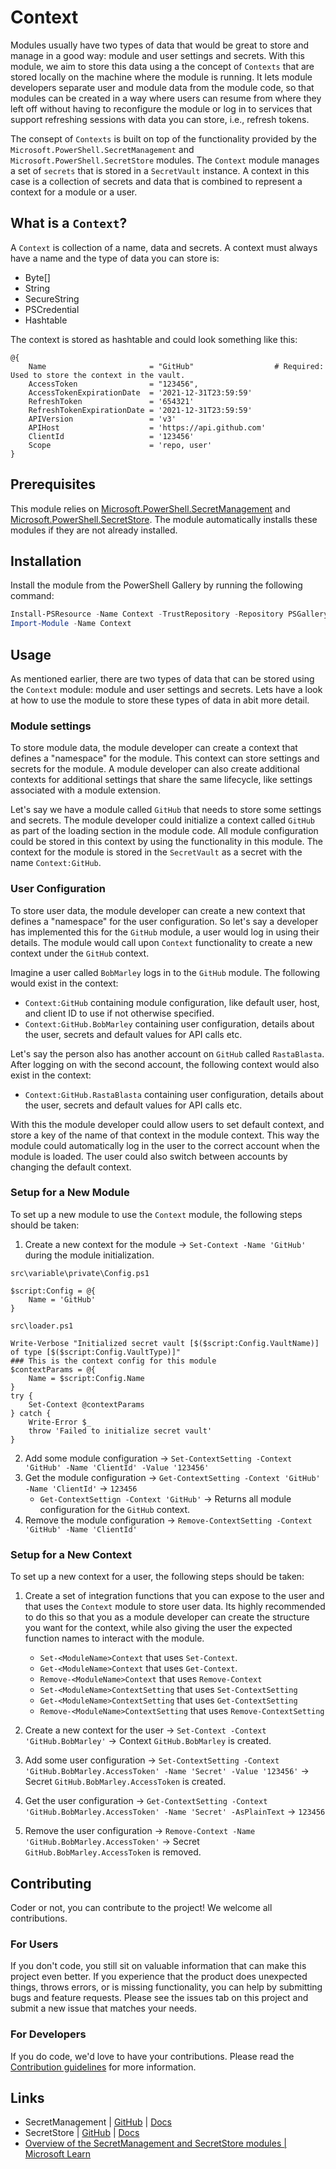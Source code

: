 # Context

Modules usually have two types of data that would be great to store and manage in a good way: module and user settings and secrets. With this module,
we aim to store this data using a the concept of `Contexts` that are stored locally on the machine where the module is running. It lets module
developers separate user and module data from the module code, so that modules can be created in a way where users can resume from where they left off
without having to reconfigure the module or log in to services that support refreshing sessions with data you can store, i.e., refresh tokens.

The consept of `Contexts` is built on top of the functionality provided by the `Microsoft.PowerShell.SecretManagement` and
`Microsoft.PowerShell.SecretStore` modules. The `Context` module manages a set of `secrets` that is stored in a `SecretVault` instance. A context in
this case is a collection of secrets and data that is combined to represent a context for a module or a user.

## What is a `Context`?

A `Context` is collection of a name, data and secrets. A context must always have a name and the type of data you can store is:

- Byte[]
- String
- SecureString
- PSCredential
- Hashtable

The context is stored as hashtable and could look something like this:

```pwsh
@{
    Name                       = "GitHub"                  # Required: Used to store the context in the vault.
    AccessToken                = "123456",
    AccessTokenExpirationDate  = '2021-12-31T23:59:59'
    RefreshToken               = '654321'
    RefreshTokenExpirationDate = '2021-12-31T23:59:59'
    APIVersion                 = 'v3'
    APIHost                    = 'https://api.github.com'
    ClientId                   = '123456'
    Scope                      = 'repo, user'
}
```

## Prerequisites

This module relies on [Microsoft.PowerShell.SecretManagement](https://github.com/powershell/SecretManagement) and
[Microsoft.PowerShell.SecretStore](https://github.com/PowerShell/SecretStore). The module automatically installs these modules if they are not
already installed.

## Installation

Install the module from the PowerShell Gallery by running the following command:

```powershell
Install-PSResource -Name Context -TrustRepository -Repository PSGallery
Import-Module -Name Context
```

## Usage

As mentioned earlier, there are two types of data that can be stored using the `Context` module: module and user settings and secrets.
Lets have a look at how to use the module to store these types of data in abit more detail.

### Module settings

To store module data, the module developer can create a context that defines a "namespace" for the module. This context can store settings and secrets
for the module. A module developer can also create additional contexts for additional settings that share the same lifecycle, like settings
associated with a module extension.

Let's say we have a module called `GitHub` that needs to store some settings and secrets. The module developer could initialize a context called
`GitHub` as part of the loading section in the module code. All module configuration could be stored in this context by using the functionality in
this module. The context for the module is stored in the `SecretVault` as a secret with the name `Context:GitHub`.

### User Configuration

To store user data, the module developer can create a new context that defines a "namespace" for the user configuration. So let's say a developer has
implemented this for the `GitHub` module, a user would log in using their details. The module would call upon `Context` functionality to create a new
context under the `GitHub` context.

Imagine a user called `BobMarley` logs in to the `GitHub` module. The following would exist in the context:

- `Context:GitHub` containing module configuration, like default user, host, and client ID to use if not otherwise specified.
- `Context:GitHub.BobMarley` containing user configuration, details about the user, secrets and default values for API calls etc.

Let's say the person also has another account on `GitHub` called `RastaBlasta`. After logging on with the second account, the following context would
also exist in the context:

- `Context:GitHub.RastaBlasta` containing user configuration, details about the user, secrets and default values for API calls etc.

With this the module developer could allow users to set default context, and store a key of the name of that context in the module context. This way
the module could automatically log in the user to the correct account when the module is loaded. The user could also switch between accounts by
changing the default context.

### Setup for a New Module

To set up a new module to use the `Context` module, the following steps should be taken:

1. Create a new context for the module -> `Set-Context -Name 'GitHub'` during the module initialization.

`src\variable\private\Config.ps1`
```pwsh
$script:Config = @{
    Name = 'GitHub'
}
```

`src\loader.ps1`
```pwsh
Write-Verbose "Initialized secret vault [$($script:Config.VaultName)] of type [$($script:Config.VaultType)]"
### This is the context config for this module
$contextParams = @{
    Name = $script:Config.Name
}
try {
    Set-Context @contextParams
} catch {
    Write-Error $_
    throw 'Failed to initialize secret vault'
}
```

2. Add some module configuration -> `Set-ContextSetting -Context 'GitHub' -Name 'ClientId' -Value '123456'`
3. Get the module configuration -> `Get-ContextSetting -Context 'GitHub' -Name 'ClientId'` -> `123456`
   - `Get-ContextSettign -Context 'GitHub'` -> Returns all module configuration for the `GitHub` context.
4. Remove the module configuration -> `Remove-ContextSetting -Context 'GitHub' -Name 'ClientId'`

### Setup for a New Context

To set up a new context for a user, the following steps should be taken:

1. Create a set of integration functions that you can expose to the user and that uses the `Context` module to store user data. Its highly recommended
   to do this so that you as a module developer can create the structure you want for the context, while also giving the user the expected function
   names to interact with the module.
   - `Set-<ModuleName>Context` that uses `Set-Context`.
   - `Get-<ModuleName>Context` that uses `Get-Context`.
   - `Remove-<ModuleName>Context` that uses `Remove-Context`
   - `Set-<ModuleName>ContextSetting` that uses `Set-ContextSetting`
   - `Get-<ModuleName>ContextSetting` that uses `Get-ContextSetting`
   - `Remove-<ModuleName>ContextSetting` that uses `Remove-ContextSetting`

2. Create a new context for the user -> `Set-Context -Context 'GitHub.BobMarley'` -> Context `GitHub.BobMarley` is created.
3. Add some user configuration -> `Set-ContextSetting -Context 'GitHub.BobMarley.AccessToken' -Name 'Secret' -Value '123456'` ->
   Secret `GitHub.BobMarley.AccessToken` is created.
4. Get the user configuration -> `Get-ContextSetting -Context 'GitHub.BobMarley.AccessToken' -Name 'Secret' -AsPlainText` -> `123456`
5. Remove the user configuration -> `Remove-Context -Name 'GitHub.BobMarley.AccessToken'` -> Secret `GitHub.BobMarley.AccessToken` is removed.

## Contributing

Coder or not, you can contribute to the project! We welcome all contributions.

### For Users

If you don't code, you still sit on valuable information that can make this project even better. If you experience that the
product does unexpected things, throws errors, or is missing functionality, you can help by submitting bugs and feature requests.
Please see the issues tab on this project and submit a new issue that matches your needs.

### For Developers

If you do code, we'd love to have your contributions. Please read the [Contribution guidelines](CONTRIBUTING.md) for more information.

## Links

- SecretManagement | [GitHub](https://GitHub.com/powershell/SecretManagement) | [Docs](https://learn.microsoft.com/en-us/powershell/module/microsoft.powershell.secretmanagement/?view=ps-modules)
- SecretStore | [GitHub](https://GitHub.com/PowerShell/SecretStore) | [Docs](https://learn.microsoft.com/en-us/powershell/module/microsoft.powershell.secretstore/?view=ps-modules)
- [Overview of the SecretManagement and SecretStore modules | Microsoft Learn](https://learn.microsoft.com/en-us/powershell/utility-modules/secretmanagement/overview?view=ps-modules)
